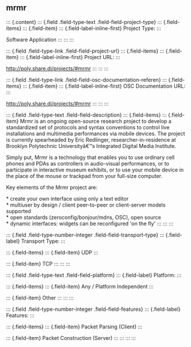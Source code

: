 ## mrmr

::: {.content}
::: {.field .field-type-text .field-field-project-type}
::: {.field-items}
::: {.field-item}
::: {.field-label-inline-first}
Project Type:
:::

Software Application
:::
:::
:::

::: {.field .field-type-link .field-field-project-url}
::: {.field-items}
::: {.field-item}
::: {.field-label-inline-first}
Project URL:
:::

<http://poly.share.dj/projects/#mrmr>
:::
:::
:::

::: {.field .field-type-link .field-field-osc-documentation-referen}
::: {.field-items}
::: {.field-item}
::: {.field-label-inline-first}
OSC Documentation URL:
:::

<http://poly.share.dj/projects/#mrmr>
:::
:::
:::

::: {.field .field-type-text .field-field-description}
::: {.field-items}
::: {.field-item}
Mrmr is an ongoing open-source research project to develop a
standardized set of protocols and syntax conventions to control live
installations and multimedia performances via mobile devices. The
project is currently spearheaded by Eric Redlinger,
researcher-in-residence at Brooklyn Polytechnic Universityâ€™s
Integrated Digital Media Institute.

Simply put, Mrmr is a technology that enables you to use ordinary cell
phones and PDAs as controllers in audio-visual performances, or to
participate in interactive museum exhibits, or to use your mobile device
in the place of the mouse or trackpad from your full-size computer.

Key elements of the Mrmr project are:

\* create your own interface using only a text editor\
\* multiuser by design / client peer-to-peer or client-server models
supported\
\* open standards (zeroconfig/bonjour/mdns, OSC), open source\
\* dynamic interfaces: widgets can be reconfigured \'on the fly\'
:::
:::
:::

::: {.field .field-type-number-integer .field-field-transport-type}
::: {.field-label}
Transport Type:
:::

::: {.field-items}
::: {.field-item}
UDP
:::

::: {.field-item}
TCP
:::
:::
:::

::: {.field .field-type-text .field-field-platform}
::: {.field-label}
Platform:
:::

::: {.field-items}
::: {.field-item}
Any / Platform Independent
:::

::: {.field-item}
Other
:::
:::
:::

::: {.field .field-type-number-integer .field-field-features}
::: {.field-label}
Features:
:::

::: {.field-items}
::: {.field-item}
Packet Parsing (Client)
:::

::: {.field-item}
Packet Construction (Server)
:::
:::
:::
:::

